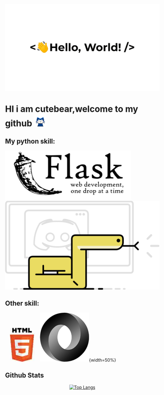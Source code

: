 ![HI THERE👋](https://github.com/cutebear0123/cutebear0123/blob/main/hello%20world.gif?raw=true "Hi there ")
# HI i am cutebear,welcome to my github <img src="https://github.com/cutebear0123/cutebear0123/blob/main/mona-whisper.gif?raw=true" width="40" height="40" />

## My python skill:

![flask](https://github.com/cutebear0123/cutebear0123/blob/main/flask.png?raw=true)
![discord.py](https://raw.githubusercontent.com/cutebear0123/cutebear0123/9b7c393db848715b891f7190f6f158cf6a51be41/discordpy.svg)

## Other skill:
![html](https://github.com/cutebear0123/cutebear0123/blob/main/html.jpeg?raw=true)
![json](https://github.com/cutebear0123/cutebear0123/blob/main/json.gif?raw=true){width=50%}


## Github Stats  

<div align="center">
<p>
  <a href="https://github.com/cutebear0123">
  <img src="https://github-readme-stats.vercel.app/api?username=cutebear0123" alt="Top Langs">
  </a>
</p>
</div>  

